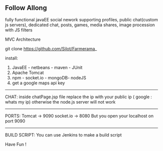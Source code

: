 Follow Allong
--------------

fully functional javaEE social nework supporting profiles, public chat(custom js servers), dedicated chat, posts, games, media shares, image procession with JS filters

MVC Architecture 

git clone https://github.com/Silot/Farmerama_

install:

1) JavaEE - netbeans - maven - JUnit
2) Apache Tomcat
3) npm - socket.io - mongoDB- nodeJS
4) get a google maps api key

----------------

CHAT:
	inside chatPage.jsp file replace the ip with your public ip  ( google : whats my ip)
otherwise the node.js server will not work

--------------------

PORTS:
	Tomcat -> 9090
	socket.io -> 8080
But you open your localhost on port 9090

--------------------

BUILD SCRIPT:
	You can use Jenkins to make a build script

Have Fun !

